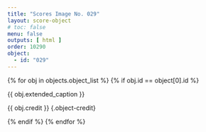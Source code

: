 ```yaml
---
title: "Scores Image No. 029"
layout: score-object
# toc: false
menu: false
outputs: [ html ]
order: 10290
object:
  - id: "029"
---
```


{% for obj in objects.object_list %}
{% if obj.id == object[0].id %}

{{ obj.extended_caption }}

{{ obj.credit }} {.object-credit}

{% endif %}
{% endfor %}
